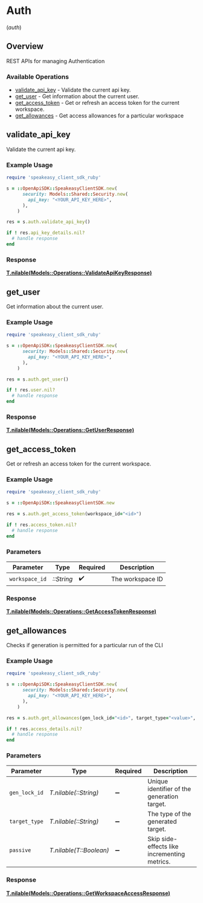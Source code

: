 # Auth
(*auth*)

## Overview

REST APIs for managing Authentication

### Available Operations

* [validate_api_key](#validate_api_key) - Validate the current api key.
* [get_user](#get_user) - Get information about the current user.
* [get_access_token](#get_access_token) - Get or refresh an access token for the current workspace.
* [get_allowances](#get_allowances) - Get access allowances for a particular workspace

## validate_api_key

Validate the current api key.

### Example Usage

```ruby
require 'speakeasy_client_sdk_ruby'

s = ::OpenApiSDK::SpeakeasyClientSDK.new(
      security: Models::Shared::Security.new(
        api_key: "<YOUR_API_KEY_HERE>",
      ),
    )

res = s.auth.validate_api_key()

if ! res.api_key_details.nil?
  # handle response
end

```

### Response

**[T.nilable(Models::Operations::ValidateApiKeyResponse)](../../models/operations/validateapikeyresponse.md)**



## get_user

Get information about the current user.

### Example Usage

```ruby
require 'speakeasy_client_sdk_ruby'

s = ::OpenApiSDK::SpeakeasyClientSDK.new(
      security: Models::Shared::Security.new(
        api_key: "<YOUR_API_KEY_HERE>",
      ),
    )

res = s.auth.get_user()

if ! res.user.nil?
  # handle response
end

```

### Response

**[T.nilable(Models::Operations::GetUserResponse)](../../models/operations/getuserresponse.md)**



## get_access_token

Get or refresh an access token for the current workspace.

### Example Usage

```ruby
require 'speakeasy_client_sdk_ruby'

s = ::OpenApiSDK::SpeakeasyClientSDK.new

res = s.auth.get_access_token(workspace_id="<id>")

if ! res.access_token.nil?
  # handle response
end

```

### Parameters

| Parameter          | Type               | Required           | Description        |
| ------------------ | ------------------ | ------------------ | ------------------ |
| `workspace_id`     | *::String*         | :heavy_check_mark: | The workspace ID   |

### Response

**[T.nilable(Models::Operations::GetAccessTokenResponse)](../../models/operations/getaccesstokenresponse.md)**



## get_allowances

Checks if generation is permitted for a particular run of the CLI

### Example Usage

```ruby
require 'speakeasy_client_sdk_ruby'

s = ::OpenApiSDK::SpeakeasyClientSDK.new(
      security: Models::Shared::Security.new(
        api_key: "<YOUR_API_KEY_HERE>",
      ),
    )

res = s.auth.get_allowances(gen_lock_id="<id>", target_type="<value>", passive=false)

if ! res.access_details.nil?
  # handle response
end

```

### Parameters

| Parameter                                    | Type                                         | Required                                     | Description                                  |
| -------------------------------------------- | -------------------------------------------- | -------------------------------------------- | -------------------------------------------- |
| `gen_lock_id`                                | *T.nilable(::String)*                        | :heavy_minus_sign:                           | Unique identifier of the generation target.  |
| `target_type`                                | *T.nilable(::String)*                        | :heavy_minus_sign:                           | The type of the generated target.            |
| `passive`                                    | *T.nilable(T::Boolean)*                      | :heavy_minus_sign:                           | Skip side-effects like incrementing metrics. |

### Response

**[T.nilable(Models::Operations::GetWorkspaceAccessResponse)](../../models/operations/getworkspaceaccessresponse.md)**

